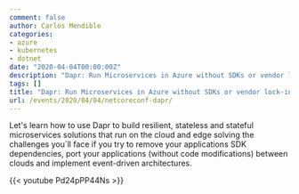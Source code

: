 ```yaml
---
comment: false
author: Carlos Mendible
categories:
- azure
- kubernetes
- dotnet
date: "2020-04-04T00:00:00Z"
description: "Dapr: Run Microservices in Azure without SDKs or vendor lock-in"
tags: []
title: "Dapr: Run Microservices in Azure without SDKs or vendor lock-in"
url: /events/2020/04/04/netcoreconf-dapr/
---
```


Let's learn how to use Dapr to build resilient, stateless and stateful microservices solutions that run on the cloud and edge solving the challenges you´ll face if you try to remove your applications SDK dependencies, port your applications (without code modifications) between clouds and implement event-driven architectures.

{{< youtube Pd24pPP44Ns >}}